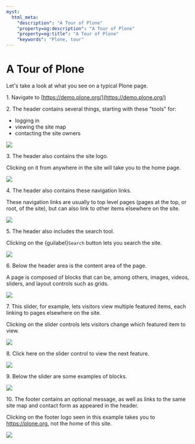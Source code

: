 ```yaml
---
myst:
  html_meta:
    "description": "A Tour of Plone"
    "property=og:description": "A Tour of Plone"
    "property=og:title": "A Tour of Plone"
    "keywords": "Plone, tour"
---
```


# A Tour of Plone

Let's take a look at what you see on a typical Plone page.

1\. Navigate to [https://demo.plone.org/](https://demo.plone.org/)


2\. The header contains several things, starting with these "tools" for:

- logging in
- viewing the site map
- contacting the site owners

![](https://ajeuwbhvhr.cloudimg.io/colony-recorder.s3.amazonaws.com/files/2024-11-23/61f3e2b5-1ab5-4777-bc81-2a1314083d19/ascreenshot.jpeg?tl_px=1090,0&br_px=2810,961&force_format=jpeg&q=100&width=1120.0&wat=1&wat_opacity=0.7&wat_gravity=northwest&wat_url=https://colony-recorder.s3.us-west-1.amazonaws.com/images/watermarks/FB923C_standard.png&wat_pad=723,-6)


3\. The header also contains the site logo. 

Clicking on it from anywhere in the site will take you to the home page.

![](https://ajeuwbhvhr.cloudimg.io/colony-recorder.s3.amazonaws.com/files/2024-11-23/b037f83d-099f-4242-ac03-4632cb1abc54/ascreenshot.jpeg?tl_px=0,0&br_px=1719,961&force_format=jpeg&q=100&width=1120.0&wat=1&wat_opacity=0.7&wat_gravity=northwest&wat_url=https://colony-recorder.s3.us-west-1.amazonaws.com/images/watermarks/FB923C_standard.png&wat_pad=163,42)


4\. The header also contains these navigation links. 

These navigation links are usually to top level pages (pages at the top, or root, of the site), but can also link to other items elsewhere on the site.

![](https://ajeuwbhvhr.cloudimg.io/colony-recorder.s3.amazonaws.com/files/2024-11-23/7cf2edcf-1a34-4af1-aa47-33f0b7362a59/ascreenshot.jpeg?tl_px=134,0&br_px=1853,961&force_format=jpeg&q=100&width=1120.0&wat=1&wat_opacity=0.7&wat_gravity=northwest&wat_url=https://colony-recorder.s3.us-west-1.amazonaws.com/images/watermarks/FB923C_standard.png&wat_pad=524,92)


5\. The header also includes the search tool. 

Clicking on the {guilabel}`Search` button lets you search the site.

![](https://ajeuwbhvhr.cloudimg.io/colony-recorder.s3.amazonaws.com/files/2024-11-23/4f1b0d95-a4f0-458c-82bf-3b7170dbcc14/ascreenshot.jpeg?tl_px=1090,0&br_px=2810,961&force_format=jpeg&q=100&width=1120.0&wat=1&wat_opacity=0.7&wat_gravity=northwest&wat_url=https://colony-recorder.s3.us-west-1.amazonaws.com/images/watermarks/FB923C_standard.png&wat_pad=951,92)


6\. Below the header area is the content area of the page.

A page is composed of blocks that can be, among others, images, videos, sliders, and layout controls such as grids.

![](https://ajeuwbhvhr.cloudimg.io/colony-recorder.s3.amazonaws.com/files/2024-11-23/a4c42b36-d683-4d69-8df5-70fcf69c24a8/ascreenshot.jpeg?tl_px=1090,371&br_px=2810,1332&force_format=jpeg&q=100&width=1120.0&wat=1&wat_opacity=0.7&wat_gravity=northwest&wat_url=https://colony-recorder.s3.us-west-1.amazonaws.com/images/watermarks/FB923C_standard.png&wat_pad=685,277)


7\. This slider, for example, lets visitors view multiple featured items, each linking to pages elsewhere on the site. 

Clicking on the slider controls lets visitors change which featured item to view.

![](https://ajeuwbhvhr.cloudimg.io/colony-recorder.s3.amazonaws.com/files/2024-11-23/4783a511-b7ce-4072-af4e-b3cf1c1ce3e5/ascreenshot.jpeg?tl_px=226,614&br_px=1946,1576&force_format=jpeg&q=100&width=1120.0&wat=1&wat_opacity=0.7&wat_gravity=northwest&wat_url=https://colony-recorder.s3.us-west-1.amazonaws.com/images/watermarks/FB923C_standard.png&wat_pad=524,496)


8\. Click here on the slider control to view the next feature.

![](https://ajeuwbhvhr.cloudimg.io/colony-recorder.s3.amazonaws.com/files/2024-11-23/21bccb13-b781-4362-90df-e59c01714992/ascreenshot.jpeg?tl_px=514,614&br_px=2234,1576&force_format=jpeg&q=100&width=1120.0&wat=1&wat_opacity=0.7&wat_gravity=northwest&wat_url=https://colony-recorder.s3.us-west-1.amazonaws.com/images/watermarks/FB923C_standard.png&wat_pad=524,528)


9\. Below the slider are some examples of blocks.

![](https://ajeuwbhvhr.cloudimg.io/colony-recorder.s3.amazonaws.com/files/2024-11-23/c2cf86cd-689e-4734-8711-ce027bcf6428/ascreenshot.jpeg?tl_px=0,467&br_px=1719,1428&force_format=jpeg&q=100&width=1120.0&wat=1&wat_opacity=0.7&wat_gravity=northwest&wat_url=https://colony-recorder.s3.us-west-1.amazonaws.com/images/watermarks/FB923C_standard.png&wat_pad=219,277)


10\. The footer contains an optional message, as well as links to the same site map and contact form as appeared in the header.

Clicking on the footer logo seen in this example takes you to https://plone.org, not the home of this site.

![](https://ajeuwbhvhr.cloudimg.io/colony-recorder.s3.amazonaws.com/files/2024-11-23/8d57de52-529e-4a2d-bb39-bc00eb1e3cc0/ascreenshot.jpeg?tl_px=0,385&br_px=1719,1346&force_format=jpeg&q=100&width=1120.0&wat=1&wat_opacity=0.7&wat_gravity=northwest&wat_url=https://colony-recorder.s3.us-west-1.amazonaws.com/images/watermarks/FB923C_standard.png&wat_pad=326,277)


